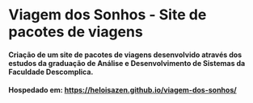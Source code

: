 # Viagem dos Sonhos - Site de pacotes de viagens 
#### Criação de um site de pacotes de viagens desenvolvido através dos estudos da graduação de Análise e Desenvolvimento de Sistemas da Faculdade Descomplica.
#### Hospedado em: https://heloisazen.github.io/viagem-dos-sonhos/
